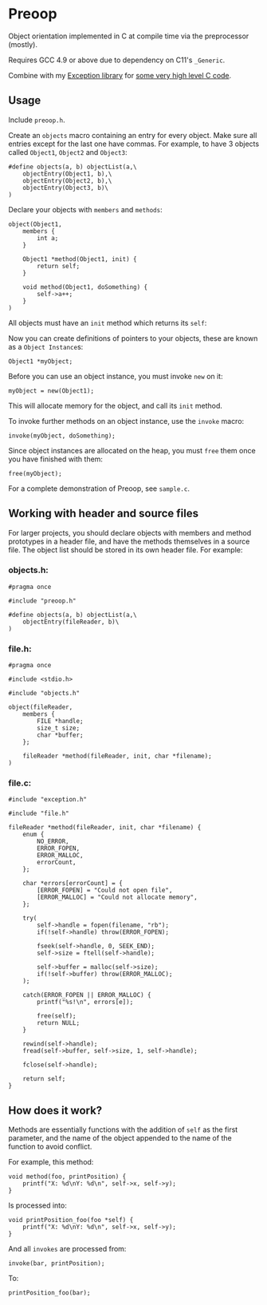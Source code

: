 # Preoop
Object orientation implemented in C at compile time via the preprocessor (mostly).

Requires GCC 4.9 or above due to dependency on C11's `_Generic`.

Combine with my [Exception library](https://github.com/CTurt/Exception) for [some very high level C code](https://gist.github.com/CTurt/b94b5c475f27003886ba).

## Usage
Include `preoop.h`.

Create an `objects` macro containing an entry for every object. Make sure all entries except for the last one have commas. For example, to have 3 objects called `Object1`, `Object2` and `Object3`:

    #define objects(a, b) objectList(a,\
        objectEntry(Object1, b),\
        objectEntry(Object2, b),\
        objectEntry(Object3, b)\
    )

Declare your objects with `members` and `methods`:

    object(Object1,
        members {
            int a;
        }
        
        Object1 *method(Object1, init) {
            return self;
        }
        
        void method(Object1, doSomething) {
            self->a++;
        }
    )

All objects must have an `init` method which returns its `self`:

Now you can create definitions of pointers to your objects, these are known as a `Object Instance`s:

    Object1 *myObject;

Before you can use an object instance, you must invoke `new` on it:

    myObject = new(Object1);

This will allocate memory for the object, and call its `init` method.

To invoke further methods on an object instance, use the `invoke` macro:

    invoke(myObject, doSomething);

Since object instances are allocated on the heap, you must `free` them once you have finished with them:

    free(myObject);

For a complete demonstration of Preoop, see `sample.c`.

## Working with header and source files
For larger projects, you should declare objects with members and method prototypes in a header file, and have the methods themselves in a source file. The object list should be stored in its own header file. For example:

### objects.h:
    #pragma once

    #include "preoop.h"

    #define objects(a, b) objectList(a,\
        objectEntry(fileReader, b)\
    )

### file.h:
    #pragma once

    #include <stdio.h>

    #include "objects.h"

    object(fileReader,
        members {
            FILE *handle;
            size_t size;
            char *buffer;
        };
        
        fileReader *method(fileReader, init, char *filename);
    )

### file.c:
    #include "exception.h"

    #include "file.h"

    fileReader *method(fileReader, init, char *filename) {
		enum {
			NO_ERROR,
			ERROR_FOPEN,
			ERROR_MALLOC,
			errorCount,
		};
		
		char *errors[errorCount] = {
			[ERROR_FOPEN] = "Could not open file",
			[ERROR_MALLOC] = "Could not allocate memory",
		};
		
		try(
			self->handle = fopen(filename, "rb");
			if(!self->handle) throw(ERROR_FOPEN);
			
			fseek(self->handle, 0, SEEK_END);
			self->size = ftell(self->handle);
			
			self->buffer = malloc(self->size);
			if(!self->buffer) throw(ERROR_MALLOC);
		);
		
		catch(ERROR_FOPEN || ERROR_MALLOC) {
			printf("%s!\n", errors[e]);
			
			free(self);
			return NULL;
		}
        
        rewind(self->handle);
        fread(self->buffer, self->size, 1, self->handle);
        
        fclose(self->handle);
        
        return self;
    }

## How does it work?
Methods are essentially functions with the addition of `self` as the first parameter, and the name of the object appended to the name of the function to avoid conflict.

For example, this method:

    void method(foo, printPosition) {
        printf("X: %d\nY: %d\n", self->x, self->y);
    }

Is processed into:

    void printPosition_foo(foo *self) {
        printf("X: %d\nY: %d\n", self->x, self->y);
    }

And all `invokes` are processed from:

    invoke(bar, printPosition);

To:

    printPosition_foo(bar);